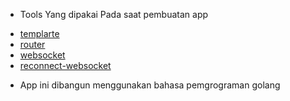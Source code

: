* Tools Yang dipakai Pada saat pembuatan app
- [templarte]("github.com/CloudyKit/jet/v6")
- [router]("github.com/bmizerany/pat")
- [websocket]("github.com/gorilla/websocket")
- [reconnect-websocket]("https://github.com/joewalnes/reconnecting-websocket")

* App ini dibangun menggunakan bahasa pemgrograman golang
